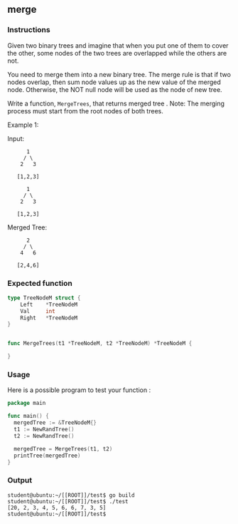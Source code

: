 ## merge

### Instructions

Given two binary trees and imagine that when you put one of them to cover the other, some nodes of the two trees are overlapped while the others are not.

You need to merge them into a new binary tree. The merge rule is that if two nodes overlap, then sum node values up as the new value of the merged node. Otherwise, the NOT null node will be used as the node of new tree.

Write a function, `MergeTrees`, that returns merged tree .
Note: The merging process must start from the root nodes of both trees.

Example 1:

Input:

          1
         / \
        2   3

       [1,2,3]

          1
         / \
        2   3

       [1,2,3]

Merged Tree:

          2
         / \
        4   6

       [2,4,6]

### Expected function

```go
type TreeNodeM struct {
    Left    *TreeNodeM
    Val     int
    Right   *TreeNodeM
}


func MergeTrees(t1 *TreeNodeM, t2 *TreeNodeM) *TreeNodeM {

}
```

### Usage

Here is a possible program to test your function :

```go
package main

func main() {
  mergedTree := &TreeNodeM{}
  t1 := NewRandTree()
  t2 := NewRandTree()

  mergedTree = MergeTrees(t1, t2)
  printTree(mergedTree)
}
```

### Output

```console
student@ubuntu:~/[[ROOT]]/test$ go build
student@ubuntu:~/[[ROOT]]/test$ ./test
[20, 2, 3, 4, 5, 6, 6, 7, 3, 5]
student@ubuntu:~/[[ROOT]]/test$
```
